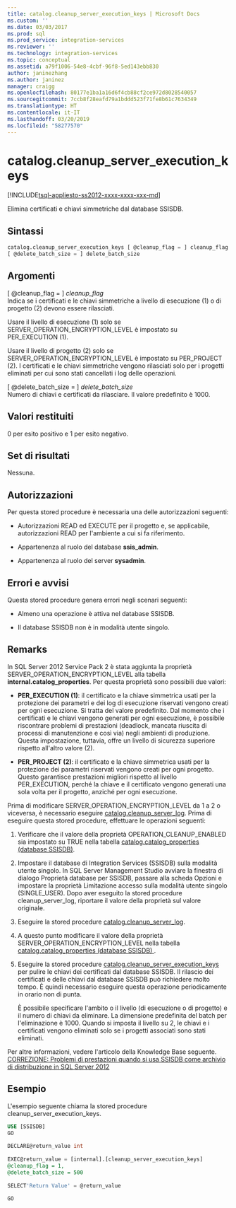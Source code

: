 ```yaml
---
title: catalog.cleanup_server_execution_keys | Microsoft Docs
ms.custom: ''
ms.date: 03/03/2017
ms.prod: sql
ms.prod_service: integration-services
ms.reviewer: ''
ms.technology: integration-services
ms.topic: conceptual
ms.assetid: a79f1006-54e8-4cbf-96f8-5ed143ebb830
author: janinezhang
ms.author: janinez
manager: craigg
ms.openlocfilehash: 80177e1ba1a16d6f4cb88cf2ce972d8028540057
ms.sourcegitcommit: 7ccb8f28eafd79a1bddd523f71fe8b61c7634349
ms.translationtype: HT
ms.contentlocale: it-IT
ms.lasthandoff: 03/20/2019
ms.locfileid: "58277570"
---
```

# <a name="catalogcleanupserverexecutionkeys"></a>catalog.cleanup_server_execution_keys
[!INCLUDE[tsql-appliesto-ss2012-xxxx-xxxx-xxx-md](../../includes/tsql-appliesto-ss2012-xxxx-xxxx-xxx-md.md)]

  Elimina certificati e chiavi simmetriche dal database SSISDB.  
  
## <a name="syntax"></a>Sintassi  
  
```sql
catalog.cleanup_server_execution_keys [ @cleanup_flag = ] cleanup_flag ,  
[ @delete_batch_size = ] delete_batch_size  
```  
  
## <a name="arguments"></a>Argomenti  
 [ @cleanup_flag = ] *cleanup_flag*  
 Indica se i certificati e le chiavi simmetriche a livello di esecuzione (1) o di progetto (2) devono essere rilasciati.  
  
 Usare il livello di esecuzione (1) solo se SERVER_OPERATION_ENCRYPTION_LEVEL è impostato su PER_EXECUTION (1).  
  
 Usare il livello di progetto (2) solo se SERVER_OPERATION_ENCRYPTION_LEVEL è impostato su PER_PROJECT (2). I certificati e le chiavi simmetriche vengono rilasciati solo per i progetti eliminati per cui sono stati cancellati i log delle operazioni.  
  
 [ @delete_batch_size = ] *delete_batch_size*  
 Numero di chiavi e certificati da rilasciare. Il valore predefinito è 1000.  
  
## <a name="return-code-values"></a>Valori restituiti  
 0 per esito positivo e 1 per esito negativo.  
  
## <a name="result-sets"></a>Set di risultati  
 Nessuna.  
  
## <a name="permissions"></a>Autorizzazioni  
 Per questa stored procedure è necessaria una delle autorizzazioni seguenti:  
  
-   Autorizzazioni READ ed EXECUTE per il progetto e, se applicabile, autorizzazioni READ per l'ambiente a cui si fa riferimento.  
  
-   Appartenenza al ruolo del database **ssis_admin**.  
  
-   Appartenenza al ruolo del server **sysadmin**.  
  
## <a name="errors-and-warnings"></a>Errori e avvisi  
 Questa stored procedure genera errori negli scenari seguenti:  
  
-   Almeno una operazione è attiva nel database SSISDB.  
  
-   Il database SSISDB non è in modalità utente singolo.  
  
## <a name="remarks"></a>Remarks  
 In SQL Server 2012 Service Pack 2 è stata aggiunta la proprietà SERVER_OPERATION_ENCRYPTION_LEVEL alla tabella **internal.catalog_properties**. Per questa proprietà sono possibili due valori:  
  
-   **PER_EXECUTION (1)**: il certificato e la chiave simmetrica usati per la protezione dei parametri e dei log di esecuzione riservati vengono creati per ogni esecuzione. Si tratta del valore predefinito. Dal momento che i certificati e le chiavi vengono generati per ogni esecuzione, è possibile riscontrare problemi di prestazioni (deadlock, mancata riuscita di processi di manutenzione e così via) negli ambienti di produzione. Questa impostazione, tuttavia, offre un livello di sicurezza superiore rispetto all'altro valore (2).  
  
-   **PER_PROJECT (2)**: il certificato e la chiave simmetrica usati per la protezione dei parametri riservati vengono creati per ogni progetto. Questo garantisce prestazioni migliori rispetto al livello PER_EXECUTION, perché la chiave e il certificato vengono generati una sola volta per il progetto, anziché per ogni esecuzione.  
  
 Prima di modificare SERVER_OPERATION_ENCRYPTION_LEVEL da 1 a 2 o viceversa, è necessario eseguire [catalog.cleanup_server_log](../../integration-services/system-stored-procedures/catalog-cleanup-server-log.md). Prima di eseguire questa stored procedure, effettuare le operazioni seguenti:  
  
1.  Verificare che il valore della proprietà OPERATION_CLEANUP_ENABLED sia impostato su TRUE nella tabella [catalog.catalog_properties &#40;database SSISDB&#41;](../../integration-services/system-views/catalog-catalog-properties-ssisdb-database.md).  
  
2.  Impostare il database di Integration Services (SSISDB) sulla modalità utente singolo. In SQL Server Management Studio avviare la finestra di dialogo Proprietà database per SSISDB, passare alla scheda Opzioni e impostare la proprietà Limitazione accesso sulla modalità utente singolo (SINGLE_USER). Dopo aver eseguito la stored procedure cleanup_server_log, riportare il valore della proprietà sul valore originale.  
  
3.  Eseguire la stored procedure [catalog.cleanup_server_log](../../integration-services/system-stored-procedures/catalog-cleanup-server-log.md).  
  
4.  A questo punto modificare il valore della proprietà SERVER_OPERATION_ENCRYPTION_LEVEL nella tabella [catalog.catalog_properties &#40;database SSISDB&#41; ](../../integration-services/system-views/catalog-catalog-properties-ssisdb-database.md).  
  
5.  Eseguire la stored procedure [catalog.cleanup_server_execution_keys](../../integration-services/system-stored-procedures/catalog-cleanup-server-execution-keys.md) per pulire le chiavi dei certificati dal database SSISDB. Il rilascio dei certificati e delle chiavi dal database SSISDB può richiedere molto tempo. È quindi necessario eseguire questa operazione periodicamente in orario non di punta.  
  
     È possibile specificare l'ambito o il livello (di esecuzione o di progetto) e il numero di chiavi da eliminare. La dimensione predefinita del batch per l'eliminazione è 1000. Quando si imposta il livello su 2, le chiavi e i certificati vengono eliminati solo se i progetti associati sono stati eliminati.  
  
 Per altre informazioni, vedere l'articolo della Knowledge Base seguente. [CORREZIONE: Problemi di prestazioni quando si usa SSISDB come archivio di distribuzione in SQL Server 2012](https://support.microsoft.com/kb/2972285)  
  
## <a name="example"></a>Esempio  
 L'esempio seguente chiama la stored procedure cleanup_server_execution_keys.  
  
```sql  
USE [SSISDB]  
GO  
  
DECLARE@return_value int  
  
EXEC@return_value = [internal].[cleanup_server_execution_keys]  
@cleanup_flag = 1,  
@delete_batch_size = 500  
  
SELECT'Return Value' = @return_value  
  
GO  
```  
  
  
